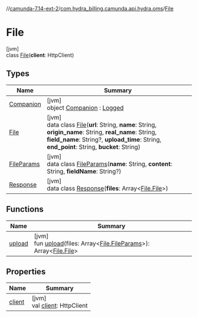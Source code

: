 //[camunda-7.14-ext-2](../../../index.md)/[com.hydra_billing.camunda.api.hydra.oms](../index.md)/[File](index.md)

# File

[jvm]\
class [File](index.md)(**client**: HttpClient)

## Types

| Name | Summary |
|---|---|
| [Companion](-companion/index.md) | [jvm]<br>object [Companion](-companion/index.md) : [Logged](../../com.hydra_billing.camunda.Logger/-logged/index.md) |
| [File](-file/index.md) | [jvm]<br>data class [File](-file/index.md)(**url**: String, **name**: String, **origin_name**: String, **real_name**: String, **field_name**: String?, **upload_time**: String, **end_point**: String, **bucket**: String) |
| [FileParams](-file-params/index.md) | [jvm]<br>data class [FileParams](-file-params/index.md)(**name**: String, **content**: String, **fieldName**: String?) |
| [Response](-response/index.md) | [jvm]<br>data class [Response](-response/index.md)(**files**: Array<[File.File](-file/index.md)>) |

## Functions

| Name | Summary |
|---|---|
| [upload](upload.md) | [jvm]<br>fun [upload](upload.md)(files: Array<[File.FileParams](-file-params/index.md)>): Array<[File.File](-file/index.md)> |

## Properties

| Name | Summary |
|---|---|
| [client](client.md) | [jvm]<br>val [client](client.md): HttpClient |
